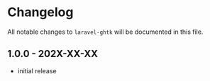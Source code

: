 # Changelog

All notable changes to `laravel-ghtk` will be documented in this file.

## 1.0.0 - 202X-XX-XX

- initial release
